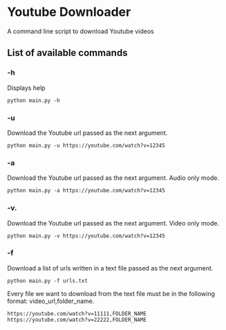 # Youtube Downloader
 A command line script to download Youtube videos

## List of available commands

### -h
Displays help
```
python main.py -h
```
### -u
Download the Youtube url passed as the next argument.
```
python main.py -u https://youtube.com/watch?v=12345
```
### -a
Download the Youtube url passed as the next argument. Audio only mode.
```
python main.py -a https://youtube.com/watch?v=12345
```
### -v.
Download the Youtube url passed as the next argument. Video only mode.
```
python main.py -v https://youtube.com/watch?v=12345
```
### -f 
Download a list of urls written in a text file passed as the next argument. 
```
python main.py -f urls.txt
```
Every file we want to download from the text file must be in the following format: video_url,folder_name. 
```
https://youtube.com/watch?v=11111,FOLDER_NAME
https://youtube.com/watch?v=22222,FOLDER_NAME
```